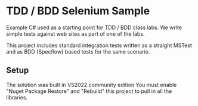 # TDD / BDD Selenium Sample

Example C# used as a starting point for TDD / BDD class labs. We write simple tests against web sites as part of one of the labs.

This project includes standard integration tests written as a straight MSTest and as BDD (Specflow) based tests for the same scenario.

## Setup
The solution was built in VS2022 community edition
You must enable "Nuget Package Restore" and "Rebuild" this project to pull in all the libraries.